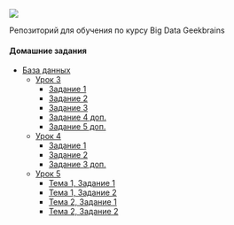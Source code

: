 ![](https://nvko.files.wordpress.com/2018/07/geekbrains.png?w=200)

Репозиторий для обучения по курсу Big Data Geekbrains

#### Домашние задания

+ [База данных](https://github.com/Dobroradnykh/big-data/tree/master/database)
    + [Урок 3](https://github.com/Dobroradnykh/big-data/tree/master/database/topic3)    
		+ [Задание 1](https://github.com/Dobroradnykh/big-data/tree/master/database/topic3/task_1.sql)
		+ [Задание 2](https://github.com/Dobroradnykh/big-data/tree/master/database/topic3/task_2.sql)
		+ [Задание 3](https://github.com/Dobroradnykh/big-data/tree/master/database/topic3/task_3.sql)
		+ [Задание 4 доп.](https://github.com/Dobroradnykh/big-data/tree/master/database/topic3/task_4.sql)
		+ [Задание 5 доп.](https://github.com/Dobroradnykh/big-data/tree/master/database/topic3/task_5.sql)
    + [Урок 4](https://github.com/Dobroradnykh/big-data/tree/master/database/topic4)
		+ [Задание 1](https://github.com/Dobroradnykh/big-data/tree/master/database/topic4/task_1.sql)
		+ [Задание 2](https://github.com/Dobroradnykh/big-data/tree/master/database/topic4/task_2.sql)
		+ [Задание 3 доп.](https://github.com/Dobroradnykh/big-data/tree/master/database/topic4/task_3.sql)
    + [Урок 5](https://github.com/Dobroradnykh/big-data/tree/master/database/topic5)
		+ [Тема 1, Задание 1](https://github.com/Dobroradnykh/big-data/tree/master/database/topic5/complex_queries_1.sql)
		+ [Тема 1, Задание 2](https://github.com/Dobroradnykh/big-data/tree/master/database/topic5/complex_queries_2.sql)
		+ [Тема 2, Задание 1](https://github.com/Dobroradnykh/big-data/tree/master/database/topic5/tк_1.sql)
		+ [Тема 2, Задание 2](https://github.com/Dobroradnykh/big-data/tree/master/database/topic5/tr_2.sql)
